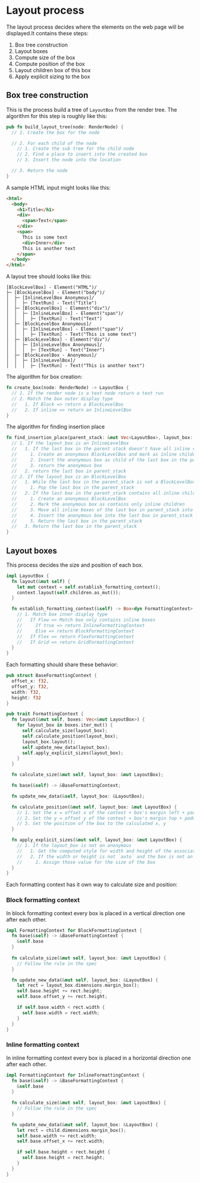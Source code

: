 # Layout process

The layout process decides where the elements on the web page will be displayed.It contains these steps:

1. Box tree construction
2. Layout boxes
  1. Compute size of the box
  2. Compute position of the box
  3. Layout children box of this box
  3. Apply explicit sizing to the box

## Box tree construction

This is the process build a tree of `LayoutBox` from the render tree. The algorithm for this step is roughly like this:

```rust
pub fn build_layout_tree(node: RenderNode) {
  // 1. Create the box for the node

  // 2. For each child of the node
    // 1. Create the sub tree for the child node
    // 2. Find a place to insert into the created box
    // 3. Insert the node into the location

  // 3. Return the node
}
```

A sample HTML input might looks like this:

```html
<html>
  <body>
    <h1>Title</h1>
    <div>
      <span>Text</span>
    </div>
    <span>
      This is some text
      <div>Inner</div>
      This is another text
    </span>
  </body>
</html>
```

A layout tree should looks like this:

```
[BlockLevelBox] - Element("HTML")/
├─ [BlockLevelBox] - Element("body")/
│  ├─ [InlineLevelBox Anonymous]/
│  │  ├─ [TextRun] - Text("Title")
│  ├─ [BlockLevelBox] - Element("div")/
│  │  ├─ [InlineLevelBox] - Element("span")/
│  │  │  ├─ [TextRun] - Text("Text")
│  ├─ [BlockLevelBox Anonymous]/
│  │  ├─ [InlineLevelBox] - Element("span")/
│  │  │  ├─ [TextRun] - Text("This is some text")
│  ├─ [BlockLevelBox] - Element("div")/
│  │  ├─ [InlineLevelBox Anonymous]/
│  │  │  ├─ [TextRun] - Text("Inner")
│  ├─ [BlockLevelBox - Anonymous]/
│  │  ├─ [InlineLevelBox]/
│  │  │  ├─ [TextRun] - Text("This is another text")
```

The algorithm for box creation:

```rust
fn create_box(node: RenderNode) -> LayoutBox {
  // 1. If the render node is a text node return a text run
  // 2. Match the box outer display type
  //   1. If Block => return a BlockLevelBox
  //   2. If inline => return an InlineLevelBox
}
```

The algorithm for finding insertion place

```rust
fn find_insertion_place(parent_stack: &mut Vec<LayoutBox>, layout_box: &LayoutBox) -> &mut LayoutBox {
  // 1. If the layout_box is an InlineLevelBox
  //   1. If the last box in the parent stack doesn't have all inline children
  //     1. Create an anonymous BlockLevelBox and mark as inline children only
  //     2. Insert the anonymous box as child of the last box in the parent stack
  //     3. return the anonymous box
  //   2. return the last box in parent_stack
  // 2. If the layout_box is an BlockLevelBox
  //   1. While the last box in the parent_stack is not a BlockLevelBox
  //     1. Pop the last box in the parent_stack
  //   2. If the last box in the parent_stack contains all inline children
  //     1. Create an anonymous BlockLevelBox
  //     2. Mark the anonymous box as contains only inline children
  //     3. Move all inline boxes of the last box in parent_stack into the anonymous box
  //     4. Insert the anonymous box into the last box in parent_stack
  //     5. Return the last box in the parent_stack
  //   3. Return the last box in the parent_stack
}
```

## Layout boxes

This process decides the size and position of each box.

```rust
impl LayoutBox {
  fn layout(&mut self) {
    let mut context = self.establish_formatting_context();
    context.layout(self.children.as_mut());
  }

  fn establish_formatting_context(&self) -> Box<dyn FormattingContext> {
    // 1. Match box inner display type
    //   If Flow => Match box only contains inline boxes
    //     If true => return InlineFormattingContext
    //     Else => return BlockFormattingContext
    //   If Flex => return FlexFormattingContext
    //   If Grid => return GridFormattingContext
  }
}
```

Each formatting should share these behavior:

```rust
pub struct BaseFormattingContext {
  offset_x: f32,
  offset_y: f32,
  width: f32,
  height: f32
}

pub trait FormattingContext {
  fn layout(&mut self, boxes: Vec<&mut LayoutBox>) {
    for layout_box in boxes.iter_mut() {
      self.calculate_size(layout_box);
      self.calculate_position(layout_box);
      layout_box.layout();
      self.update_new_data(layout_box);
      self.apply_explicit_sizes(layout_box);
    }
  }

  fn calculate_size(&mut self, layout_box: &mut LayoutBox);

  fn base(&self) -> &BaseFormattingContext;

  fn update_new_data(&self, layout_box: &LayoutBox);

  fn calculate_position(&mut self, layout_box: &mut LayoutBox) {
    // 1. Set the x = offset x of the context + box's margin left + padding left + border left
    // 2. Set the y = offset y of the context + box's margin top + padding top + border top
    // 3. Set the position of the box to the calculated x, y
  }

  fn apply_explicit_sizes(&mut self, layout_box: &mut LayoutBox) {
    // 1. If the layout_box is not an anonymous
    //   1. Get the computed style for width and height of the associated render node
    //   2. If the width or height is not `auto` and the box is not an inline box
    //     1. Assign those value for the size of the box
  }
}
```

Each formatting context has it own way to calculate size and position:

### Block formatting context

In block formatting context every box is placed in a vertical direction one after each other.

```rust
impl FormattingContext for BlockFormattingContext {
  fn base(&self) -> &BaseFormattingContext {
    &self.base
  }
  
  fn calculate_size(&mut self, layout_box: &mut LayoutBox) {
    // Follow the rule in the spec
  }

  fn update_new_data(&mut self, layout_box: &LayoutBox) {
    let rect = layout_box.dimensions.margin_box();
    self.base.height += rect.height;
    self.base.offset_y += rect.height;

    if self.base.width < rect.width {
      self.base.width = rect.width;
    }
  }
}
```

### Inline formatting context

In inline formatting context every box is placed in a horizontal direction one after each other.

```rust
impl FormattingContext for InlineFormattingContext {
  fn base(&self) -> &BaseFormattingContext {
    &self.base
  }
  
  fn calculate_size(&mut self, layout_box: &mut LayoutBox) {
    // Follow the rule in the spec
  }

  fn update_new_data(&mut self, layout_box: &LayoutBox) {
    let rect = child.dimensions.margin_box();
    self.base.width += rect.width;
    self.base.offset_x += rect.width;

    if self.base.height < rect.height {
      self.base.height = rect.height;
    }
  }
}
```
